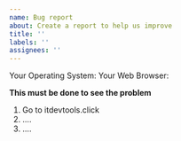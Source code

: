 ```yaml
---
name: Bug report
about: Create a report to help us improve
title: ''
labels: ''
assignees: ''
---
```


Your Operating System:
Your Web Browser:

**This must be done to see the problem**

1. Go to itdevtools.click
2. ....
3. ....
